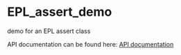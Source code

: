 # EPL_assert_demo

demo for an EPL assert class

API documentation can be found here: [API documentation](https://yoav11.github.io/EPL_assert_demo/)
